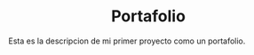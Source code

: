 <h1 align="center" id="title">Portafolio</h1>

<p id="description">Esta es la descripcion de mi primer proyecto como un portafolio.</p>
